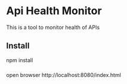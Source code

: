 # Api Health Monitor
This is a tool to monitor health of APIs

## Install
npm install

###
open browser http://localhost:8080/index.html
